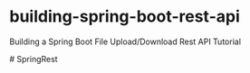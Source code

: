# building-spring-boot-rest-api

Building a Spring Boot File Upload/Download Rest API Tutorial 

#   S p r i n g R e s t  
 
